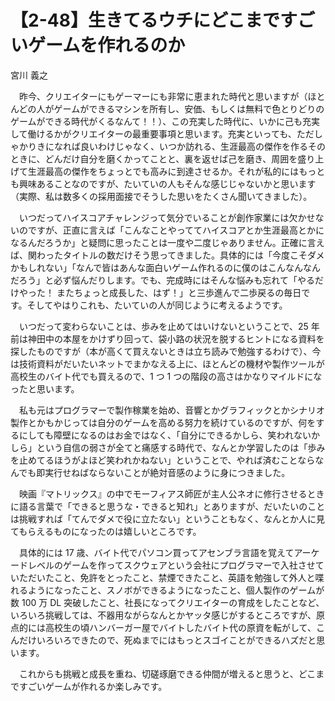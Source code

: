 # 【2-48】生きてるウチにどこまですごいゲームを作れるのか

<div class="author">宮川 義之</div>

　昨今、クリエイターにもゲーマーにも非常に恵まれた時代と思いますが（ほとんどの人がゲームができるマシンを所有し、安価、もしくは無料で色とりどりのゲームができる時代がくるなんて！！）、この充実した時代に、いかに己も充実して働けるかがクリエイターの最重要事項と思います。充実といっても、ただしゃかりきになれば良いわけじゃなく、いつか訪れる、生涯最高の傑作を作るそのときに、どんだけ自分を磨くかってことと、裏を返せば己を磨き、周囲を盛り上げて生涯最高の傑作をちょっとでも高みに到達させるか。それが私的にはもっとも興味あることなのですが、たいていの人もそんな感じじゃないかと思います（実際、私は数多くの採用面接でそうした思いをたくさん聞いてきました）。

　いつだってハイスコアチャレンジって気分でいることが創作家業には欠かせないのですが、正直に言えば「こんなことやっててハイスコアとか生涯最高とかになるんだろうか」と疑問に思ったことは一度や二度じゃありません。正確に言えば、関わったタイトルの数だけそう思ってきました。具体的には「今度こそダメかもしれない」「なんで皆はあんな面白いゲーム作れるのに僕のはこんなんなんだろう」と必ず悩んだりします。でも、完成時にはそんな悩みも忘れて「やるだけやった！ またちょっと成長した、はず！」と三歩進んで二歩戻るの毎日です。そしてやはりこれも、たいていの人が同じように考えるようです。

　いつだって変わらないことは、歩みを止めてはいけないということで、25 年前は神田中の本屋をかけずり回って、袋小路の状況を脱するヒントになる資料を探したものですが（本が高くて買えないときは立ち読みで勉強するわけで）、今は技術資料がだいたいネットでまかなえる上に、ほとんどの機材や製作ツールが高校生のバイト代でも買えるので、1 つ 1 つの階段の高さはかなりマイルドになったと思います。

　私も元はプログラマーで製作稼業を始め、音響とかグラフィックとかシナリオ製作とかもかじっては自分のゲームを高める努力を続けているのですが、何をするにしても障壁になるのはお金ではなく、「自分にできるかしら、笑われないかしら」という自信の弱さが全てと痛感する時代で、なんとか学習したのは「歩みを止めてるほうがよほど笑われかねない」ということで、やれば済むことならなんでも即実行せねばならないことが絶対音感のように身につきました。

　映画『マトリックス』の中でモーフィアス師匠が主人公ネオに修行させるときに語る言葉で「できると思うな・できると知れ」とありますが、だいたいのことは挑戦すれば「てんでダメで役に立たない」ということもなく、なんとか人に見てもらえるものになったのは嬉しいところです。

　具体的には 17 歳、バイト代でパソコン買ってアセンブラ言語を覚えてアーケードレベルのゲームを作ってスクウェアという会社にプログラマーで入社させていただいたこと、免許をとったこと、禁煙できたこと、英語を勉強して外人と喋れるようになったこと、スノボができるようになったこと、個人製作のゲームが数 100 万 DL 突破したこと、社長になってクリエイターの育成をしたことなど、いろいろ挑戦しては、不器用ながらなんとかヤッタ感じがするところですが、原点的には高校生の頃ハンバーガー屋でバイトしたバイト代の原資を転がして、こんだけいろいろできたので、死ぬまでにはもっとスゴイことができるハズだと思います。

　これからも挑戦と成長を重ね、切磋琢磨できる仲間が増えると思うと、どこまですごいゲームが作れるか楽しみです。
